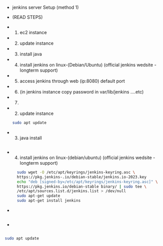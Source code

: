 - jenkins server Setup (method 1)

- (READ STEPS)

- 1) ec2 instance 
- 2) update instance 
- 3) install java 
- 4) install jenkins on linux-(Debian/Ubuntu) (official jenkins wedsite - longterm support) 
- 5) access jenkins through web (ip:8080) default port
- 6) (in jenkins instance copy password in var/lib/jenkins ....etc)
- 7) 

- 2) update instance
   
   ```bash
   sudo apt update

   ```
- 3) java install

   ```bash
   

   ```

- 4) install jenkins on linux-(debian/ubuntu) (official jenkins wedsite - longterm support)

   ```bash
     sudo wget -O /etc/apt/keyrings/jenkins-keyring.asc \
     https://pkg.jenkins-.io/debian-stable/jenkins.io-2023.key
     echo "deb [signed-by=/etc/apt/keyrings/jenkins-keyring.asc]" \
     https://pkg.jenkins.io/debian-stable binary/ | sudo tee \
     /etc/apt/sources.list.d/jenkins.list > /dev/null
     sudo apt-get update
     sudo apt-get install jenkins


   ```
- 

   ```bash
   

   ```
-   

   ```bash
   

   ```
   






   ```bash
   sudo apt update

   ```
